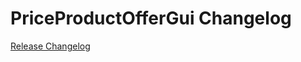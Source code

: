 # PriceProductOfferGui Changelog

[Release Changelog](https://github.com/spryker/price-product-offer-gui/releases)
